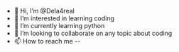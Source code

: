 - 👋 Hi, I’m @Dela4real
- 👀 I’m interested in learning coding
- 🌱 I’m currently learning python
- 💞️ I’m looking to collaborate on any topic about coding
- 📫 How to reach me --

<!---
Dela4real/Dela4real is a ✨ special ✨ repository because its `README.md` (this file) appears on your GitHub profile.
You can click the Preview link to take a look at your changes.
--->
